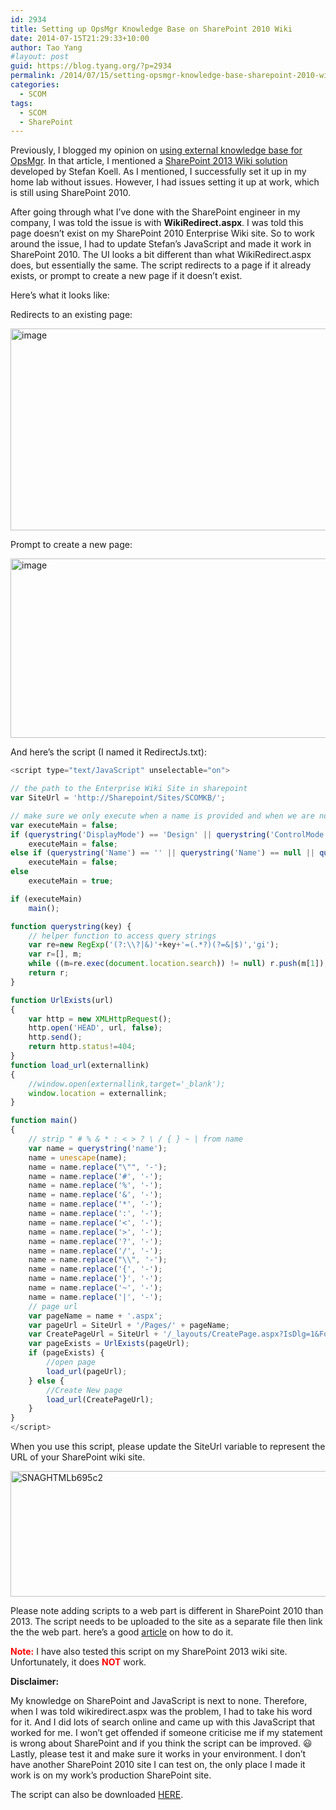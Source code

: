 ```yaml
---
id: 2934
title: Setting up OpsMgr Knowledge Base on SharePoint 2010 Wiki
date: 2014-07-15T21:29:33+10:00
author: Tao Yang
#layout: post
guid: https://blog.tyang.org/?p=2934
permalink: /2014/07/15/setting-opsmgr-knowledge-base-sharepoint-2010-wiki/
categories:
  - SCOM
tags:
  - SCOM
  - SharePoint
---
```

Previously, I blogged my opinion on <a href="https://blog.tyang.org/2014/07/06/using-external-knowledge-base-opsmgr/">using external knowledge base for OpsMgr</a>. In that article, I mentioned a <a href="http://www.systemcentercentral.com/use-sharepoint-wiki-as-scom-knowledge-base/">SharePoint 2013 Wiki solution</a> developed by Stefan Koell. As I mentioned, I successfully set it up in my home lab without issues. However, I had issues setting it up at work, which is still using SharePoint 2010.

After going through what I’ve done with the SharePoint engineer in my company, I was told the issue is with **WikiRedirect.aspx**. I was told this page doesn’t exist on my SharePoint 2010 Enterprise Wiki site. So to work around the issue, I had to update Stefan’s JavaScript and made it work in SharePoint 2010. The UI looks a bit different than what WikiRedirect.aspx does, but essentially the same. The script redirects to a page if it already exists, or prompt to create a new page if it doesn’t exist.

Here’s what it looks like:

Redirects to an existing page:

<a href="https://blog.tyang.org/wp-content/uploads/2014/07/image7.png"><img style="background-image: none; padding-top: 0px; padding-left: 0px; display: inline; padding-right: 0px; border: 0px;" title="image" src="https://blog.tyang.org/wp-content/uploads/2014/07/image_thumb7.png" alt="image" width="580" height="323" border="0" /></a>

Prompt to create a new page:

<a href="https://blog.tyang.org/wp-content/uploads/2014/07/image8.png"><img style="background-image: none; padding-top: 0px; padding-left: 0px; display: inline; padding-right: 0px; border: 0px;" title="image" src="https://blog.tyang.org/wp-content/uploads/2014/07/image_thumb8.png" alt="image" width="580" height="287" border="0" /></a>

And here’s the script (I named it RedirectJs.txt):

```javascript
<script type="text/JavaScript" unselectable="on">

// the path to the Enterprise Wiki Site in sharepoint
var SiteUrl = 'http://Sharepoint/Sites/SCOMKB/';

// make sure we only execute when a name is provided and when we are not in design/edit mode
var executeMain = false;
if (querystring('DisplayMode') == 'Design' || querystring('ControlMode') == 'Edit')
    executeMain = false;
else if (querystring('Name') == '' || querystring('Name') == null || querystring('Name') == undefined)
    executeMain = false;
else
    executeMain = true;

if (executeMain)
    main();

function querystring(key) {
    // helper function to access query strings
    var re=new RegExp('(?:\\?|&)'+key+'=(.*?)(?=&|$)','gi');
    var r=[], m;
    while ((m=re.exec(document.location.search)) != null) r.push(m[1]);
    return r;
}

function UrlExists(url)
{
    var http = new XMLHttpRequest();
    http.open('HEAD', url, false);
    http.send();
    return http.status!=404;
}
function load_url(externallink)
{
    //window.open(externallink,target='_blank');
	window.location = externallink;
}

function main()
{
	// strip " # % & * : < > ? \ / { } ~ | from name
	var name = querystring('name');
	name = unescape(name);
	name = name.replace("\"", '-');
	name = name.replace('#', '-');
	name = name.replace('%', '-');
	name = name.replace('&', '-');
	name = name.replace('*', '-');
	name = name.replace(':', '-');
	name = name.replace('<', '-');
	name = name.replace('>', '-');
	name = name.replace('?', '-');
	name = name.replace('/', '-');
	name = name.replace("\\", '-');
	name = name.replace('{', '-');
	name = name.replace('}', '-');
	name = name.replace('~', '-');
	name = name.replace('|', '-');
	// page url
	var pageName = name + '.aspx';
	var pageUrl = SiteUrl + '/Pages/' + pageName;
	var CreatePageUrl = SiteUrl + '/_layouts/CreatePage.aspx?IsDlg=1&Folder=RootFolder&Name=' + name;
	var pageExists = UrlExists(pageUrl);
	if (pageExists) {
		//open page
		load_url(pageUrl);
	} else {
		//Create New page
		load_url(CreatePageUrl);
	}
}
</script>
```

When you use this script, please update the SiteUrl variable to represent the URL of your SharePoint wiki site.

<a href="https://blog.tyang.org/wp-content/uploads/2014/07/SNAGHTMLb695c2.png"><img style="background-image: none; padding-top: 0px; padding-left: 0px; display: inline; padding-right: 0px; border: 0px;" title="SNAGHTMLb695c2" src="https://blog.tyang.org/wp-content/uploads/2014/07/SNAGHTMLb695c2_thumb.png" alt="SNAGHTMLb695c2" width="580" height="201" border="0" /></a>

Please note adding scripts to a web part is different in SharePoint 2010 than 2013. The script needs to be uploaded to the site as a separate file then link the the web part. here’s a good <a href="http://sharepointadam.com/2010/08/31/insert-javascript-into-a-content-editor-web-part-cewp/">article</a> on how to do it.

**<span style="color: #ff0000;">Note:</span>** I have also tested this script on my SharePoint 2013 wiki site. Unfortunately, it does **<span style="color: #ff0000;">NOT</span>** work.

**Disclaimer:**

My knowledge on SharePoint and JavaScript is next to none. Therefore, when I was told wikiredirect.aspx was the problem, I had to take his word for it. And I did lots of search online and came up with this JavaScript that worked for me. I won’t get offended if someone criticise me if my statement is wrong about SharePoint and if you think the script can be improved. :smiley: Lastly, please test it and make sure it works in your environment. I don’t have another SharePoint 2010 site I can test on, the only place I made it work is on my work’s production SharePoint site.

The script can also be downloaded [HERE](https://blog.tyang.org/wp-content/uploads/2014/07/RedirectJs.zip).